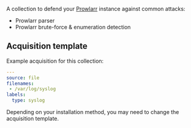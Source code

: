 A collection to defend your [Prowlarr](https://github.com/Prowlarr/Prowlarr) instance against common attacks:
 - Prowlarr parser
 - Prowlarr brute-force & enumeration detection

## Acquisition template

Example acquisition for this collection:
```yaml
---
source: file
filenames:
 - /var/log/syslog
labels:
  type: syslog
```
Depending on your installation method, you may need to change the acquisition template.
